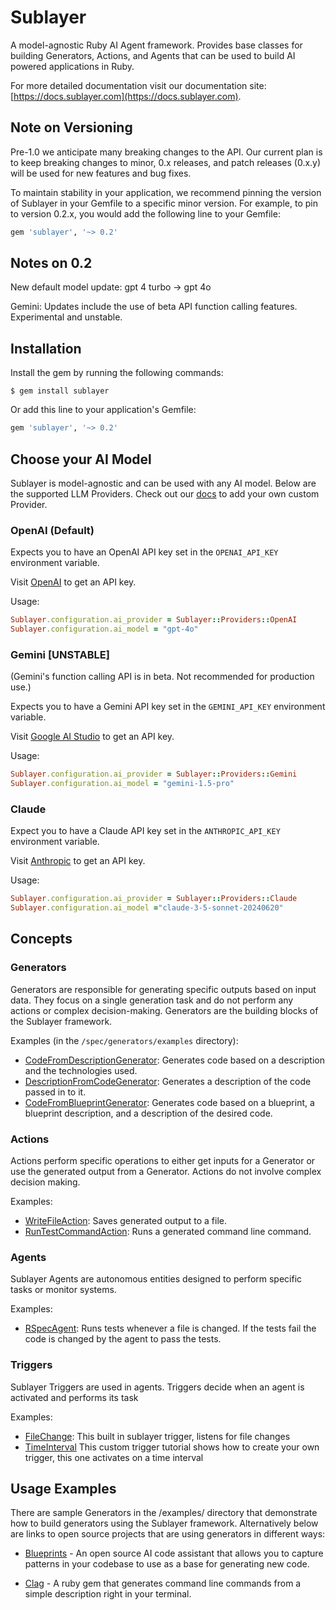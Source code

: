 # Sublayer

A model-agnostic Ruby AI Agent framework. Provides base classes for
building Generators, Actions, and Agents that can be used to build AI
powered applications in Ruby.

For more detailed documentation visit our documentation site: [https://docs.sublayer.com](https://docs.sublayer.com).

## Note on Versioning

Pre-1.0 we anticipate many breaking changes to the API. Our current plan is to
keep breaking changes to minor, 0.x releases, and patch releases (0.x.y) will be used
for new features and bug fixes.

To maintain stability in your application, we recommend pinning the version of
Sublayer in your Gemfile to a specific minor version. For example, to pin to
version 0.2.x, you would add the following line to your Gemfile:

```ruby
gem 'sublayer', '~> 0.2'
```

## Notes on 0.2

New default model update: gpt 4 turbo -> gpt 4o

Gemini: Updates include the use of beta API function calling features. Experimental and unstable.

## Installation

Install the gem by running the following commands:

    $ gem install sublayer

Or add this line to your application's Gemfile:

```ruby
gem 'sublayer', '~> 0.2'
```

## Choose your AI Model

Sublayer is model-agnostic and can be used with any AI model. Below are the supported LLM Providers. Check out our [docs](https://docs.sublayer.com) to add your own custom Provider.

### OpenAI (Default)

Expects you to have an OpenAI API key set in the `OPENAI_API_KEY` environment variable.

Visit [OpenAI](https://openai.com/product) to get an API key.

Usage:
```ruby
Sublayer.configuration.ai_provider = Sublayer::Providers::OpenAI
Sublayer.configuration.ai_model = "gpt-4o"
```

### Gemini [UNSTABLE]

(Gemini's function calling API is in beta. Not recommended for production use.)

Expects you to have a Gemini API key set in the `GEMINI_API_KEY` environment variable.

Visit [Google AI Studio](https://ai.google.dev/) to get an API key.

Usage:
```ruby
Sublayer.configuration.ai_provider = Sublayer::Providers::Gemini
Sublayer.configuration.ai_model = "gemini-1.5-pro"
```

### Claude

Expect you to have a Claude API key set in the `ANTHROPIC_API_KEY` environment variable.

Visit [Anthropic](https://anthropic.com/) to get an API key.


Usage:
```ruby
Sublayer.configuration.ai_provider = Sublayer::Providers::Claude
Sublayer.configuration.ai_model ="claude-3-5-sonnet-20240620"
```

## Concepts

### Generators

Generators are responsible for generating specific outputs based on input data.
They focus on a single generation task and do not perform any actions or complex
decision-making. Generators are the building blocks of the Sublayer framework.

Examples (in the `/spec/generators/examples` directory):
- [CodeFromDescriptionGenerator](https://github.com/sublayerapp/sublayer/blob/main/spec/generators/examples/code_from_description_generator.rb):
  Generates code based on a description and the technologies used.
- [DescriptionFromCodeGenerator](https://github.com/sublayerapp/sublayer/blob/main/spec/generators/description_from_code_generator_spec.rb):
  Generates a description of the code passed in to it.
- [CodeFromBlueprintGenerator](https://github.com/sublayerapp/sublayer/blob/main/spec/generators/examples/code_from_blueprint_generator.rb):
  Generates code based on a blueprint, a blueprint description, and a description of the desired code.


### Actions

Actions perform specific operations to either get inputs for a Generator or use
the generated output from a Generator. Actions do not involve complex decision making.

Examples:
- [WriteFileAction](https://github.com/sublayerapp/tddbot/blob/43297c5da9445bd6c8882d5e3876cff5fc6b2650/lib/tddbot/sublayer/actions/write_file_action.rb):
  Saves generated output to a file.
- [RunTestCommandAction](https://github.com/sublayerapp/tddbot/blob/43297c5da9445bd6c8882d5e3876cff5fc6b2650/lib/tddbot/sublayer/actions/run_test_command_action.rb):
  Runs a generated command line command.

### Agents

Sublayer Agents are autonomous entities designed to perform specific
tasks or monitor systems.

Examples:
- [RSpecAgent](https://github.com/sublayerapp/sublayer/blob/main/spec/agents/examples/rspec_agent.rb):
  Runs tests whenever a file is changed. If the tests fail the code is changed
  by the agent to pass the tests.

### Triggers

Sublayer Triggers are used in agents. Triggers decide when an agent is activated
and performs its task

Examples:
- [FileChange](https://github.com/sublayerapp/sublayer/blob/main/lib/sublayer/triggers/file_change.rb):
  This built in sublayer trigger, listens for file changes
- [TimeInterval](https://docs.sublayer.com/docs/guides/build-a-custom-trigger)
  This custom trigger tutorial shows how to create your own trigger, this one activates on a time interval

## Usage Examples

There are sample Generators in the /examples/ directory that demonstrate how to
build generators using the Sublayer framework. Alternatively below are links to
open source projects that are using generators in different ways:

- [Blueprints](https://blueprints.sublayer.com) - An open source AI code
  assistant that allows you to capture patterns in your codebase to use as a
base for generating new code.

- [Clag](https://github.com/sublayerapp/clag) - A ruby gem that generates
  command line commands from a simple description right in your terminal.
